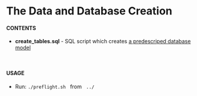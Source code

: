 <h1>The Data and Database Creation</h1>

<h4>CONTENTS</h4>
<ul>
<li><b>create_tables.sql</b> - SQL script which creates <a href="https://classes.cs.uoregon.edu//17W/cis322/files/derp_req.pdf">a predescriped database model</a></li>
</ul>

<br>

<h4>USAGE</h4>
<ul>
<li>Run: <code>./preflight.sh</code> &nbsp; from &nbsp; <code>../</code></li>